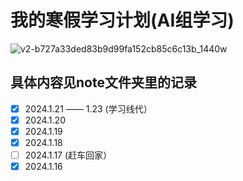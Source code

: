 # 我的寒假学习计划(AI组学习)

![v2-b727a33ded83b9d99fa152cb85c6c13b_1440w](https://github.com/RunningGT/-AI_Learning-/assets/156979158/65ff71fc-c74a-4f2c-8a12-177b45a6eb66)

## 具体内容见note文件夹里的记录
- [x] 2024.1.21 —— 1.23 (学习线代）
- [x] 2024.1.20
- [x] 2024.1.19
- [x] 2024.1.18
- [ ] 2024.1.17 (赶车回家）
- [x] 2024.1.16
